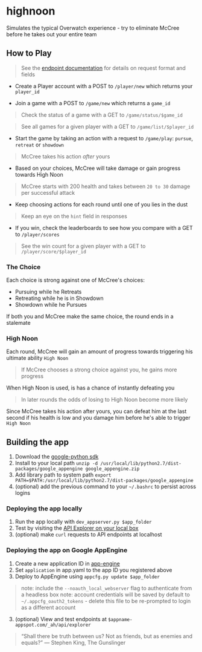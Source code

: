 # highnoon

Simulates the typical Overwatch experience - try to eliminate McCree before he takes out your entire team

## How to Play

> See the [endpoint documentation](http://docs.highnoon.apiary.io/) for details on request format and fields

- Create a Player account with a POST to `/player/new`  which returns your `player_id`
 
- Join a game with a POST to `/game/new` which returns a `game_id`

> Check the status of a game with a GET to `/game/status/$game_id`

> See all games for a given player with a GET to `/game/list/$player_id`

- Start the game by taking an action with a request to `/game/play`: `pursue`, `retreat` or `showdown` 

> McCree takes his action *after* yours

- Based on your choices, McCree will take damage or gain progress towards High Noon

> McCree starts with 200 health and takes between `20 to 30` damage per successful attack

- Keep choosing actions for each round until one of you lies in the dust

> Keep an eye on the `hint` field in responses 

- If you win, check the leaderboards to see how you compare with a GET to `/player/scores`

> See the win count for a given player with a GET to `/player/score/$player_id`

### The Choice

Each choice is strong against one of McCree's choices:

- Pursuing while he Retreats
- Retreating while he is in Showdown
- Showdown while he Pursues

If both you and McCree make the same choice, the round ends in a stalemate

### High Noon

Each round, McCree will gain an amount of progress towards triggering his ultimate ability `High Noon`

> If McCree chooses a strong choice against you, he gains more progress

When High Noon is used, is has a chance of instantly defeating you

> In later rounds the odds of losing to High Noon become more likely

Since McCree takes his action after yours, you can defeat him at the last second if his health is low and you damage him before he's able to trigger `High Noon`

## Building the app
1. Download the [google-python sdk](https://cloud.google.com/appengine/downloads#Google_App_Engine_SDK_for_Python)
2. Install to your local path `unzip -d /usr/local/lib/python2.7/dist-packages/google_appengine google_appengine.zip`
3. Add library path to system path `export PATH=$PATH:/usr/local/lib/python2.7/dist-packages/google_appengine`
4. (optional) add the previous command to your `~/.bashrc` to persist across logins


### Deploying the app locally

1.  Run the app locally with `dev_appserver.py $app_folder`
1.  Test by visiting the [API Explorer on your local box](https://localhost:8080/_ah/api/explorer)
2.  (optional) make `curl` requests to API endpoints at localhost

 
### Deploying the app on Google AppEngine

1.  Create a new application ID in [app-engine](https://console.cloud.google.com)
1.  Set `application` in app.yaml to the app ID you registered above
2.  Deploy to AppEngine using `appcfg.py update $app_folder`
> note: include the `--noauth_local_webserver` flag to authenticate from a headless box
> note: account credentials will be saved by default to `~/.appcfg_oauth2_tokens` - delete this file to be re-prompted to login as a different account
3. (optional) View and test endpoints at `$appname-appspot.com/_ah/api/explorer` 

> “Shall there be truth between us? 
> Not as friends, but as enemies and equals?” ― Stephen King, The Gunslinger
